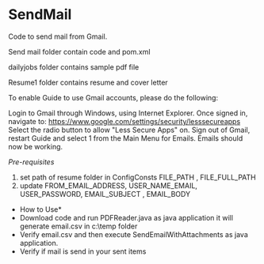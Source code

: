 # SendMail
Code to send mail from Gmail.

Send mail folder contain code and pom.xml

dailyjobs folder contains sample pdf file

Resume1 folder contains resume and cover letter

To enable Guide to use Gmail accounts, please do the following:

Login to Gmail through Windows, using Internet Explorer.
Once signed in, navigate to: https://www.google.com/settings/security/lesssecureapps
Select the radio button to allow "Less Secure Apps" on.
Sign out of Gmail, restart Guide and select 1 from the Main Menu for Emails. Emails should now be working.


*Pre-requisites*
1. set path of resume folder in ConfigConsts FILE_PATH , FILE_FULL_PATH
2. update FROM_EMAIL_ADDRESS, USER_NAME_EMAIL, USER_PASSWORD, EMAIL_SUBJECT , EMAIL_BODY

* How to Use*
* Download code and run PDFReader.java as java application it will generate email.csv in c:\temp folder
* Verify email.csv and then execute SendEmailWithAttachments as java application.
* Verify if mail is send in your sent items
